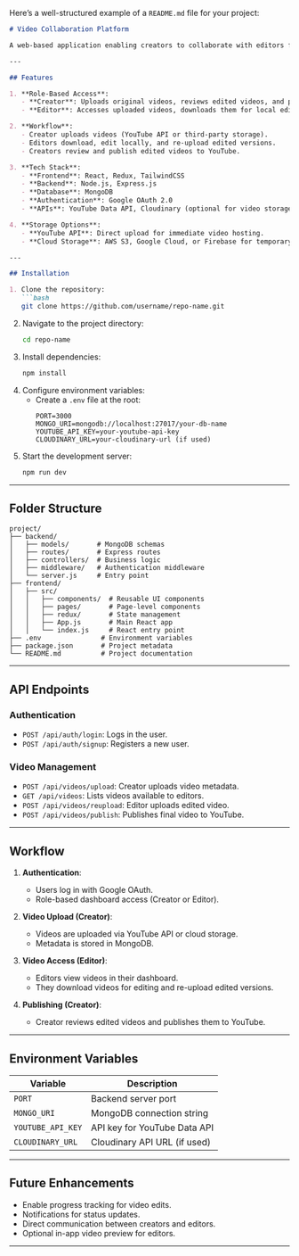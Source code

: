 Here’s a well-structured example of a `README.md` file for your project:

```markdown
# Video Collaboration Platform

A web-based application enabling creators to collaborate with editors for video editing and publishing directly to YouTube.

---

## Features

1. **Role-Based Access**:
   - **Creator**: Uploads original videos, reviews edited videos, and publishes them to YouTube.
   - **Editor**: Accesses uploaded videos, downloads them for local editing, and re-uploads edited versions.

2. **Workflow**:
   - Creator uploads videos (YouTube API or third-party storage).
   - Editors download, edit locally, and re-upload edited versions.
   - Creators review and publish edited videos to YouTube.

3. **Tech Stack**:
   - **Frontend**: React, Redux, TailwindCSS
   - **Backend**: Node.js, Express.js
   - **Database**: MongoDB
   - **Authentication**: Google OAuth 2.0
   - **APIs**: YouTube Data API, Cloudinary (optional for video storage)

4. **Storage Options**:
   - **YouTube API**: Direct upload for immediate video hosting.
   - **Cloud Storage**: AWS S3, Google Cloud, or Firebase for temporary video storage before final publishing.

---

## Installation

1. Clone the repository:
   ```bash
   git clone https://github.com/username/repo-name.git
   ```
2. Navigate to the project directory:
   ```bash
   cd repo-name
   ```
3. Install dependencies:
   ```bash
   npm install
   ```
4. Configure environment variables:
   - Create a `.env` file at the root:
     ```env
     PORT=3000
     MONGO_URI=mongodb://localhost:27017/your-db-name
     YOUTUBE_API_KEY=your-youtube-api-key
     CLOUDINARY_URL=your-cloudinary-url (if used)
     ```
5. Start the development server:
   ```bash
   npm run dev
   ```

---

## Folder Structure

```
project/
├── backend/
│   ├── models/       # MongoDB schemas
│   ├── routes/       # Express routes
│   ├── controllers/  # Business logic
│   ├── middleware/   # Authentication middleware
│   └── server.js     # Entry point
├── frontend/
│   ├── src/
│   │   ├── components/  # Reusable UI components
│   │   ├── pages/       # Page-level components
│   │   ├── redux/       # State management
│   │   ├── App.js       # Main React app
│   │   └── index.js     # React entry point
├── .env               # Environment variables
├── package.json       # Project metadata
└── README.md          # Project documentation
```

---

## API Endpoints

### Authentication
- `POST /api/auth/login`: Logs in the user.
- `POST /api/auth/signup`: Registers a new user.

### Video Management
- `POST /api/videos/upload`: Creator uploads video metadata.
- `GET /api/videos`: Lists videos available to editors.
- `POST /api/videos/reupload`: Editor uploads edited video.
- `POST /api/videos/publish`: Publishes final video to YouTube.

---

## Workflow

1. **Authentication**:
   - Users log in with Google OAuth.
   - Role-based dashboard access (Creator or Editor).

2. **Video Upload (Creator)**:
   - Videos are uploaded via YouTube API or cloud storage.
   - Metadata is stored in MongoDB.

3. **Video Access (Editor)**:
   - Editors view videos in their dashboard.
   - They download videos for editing and re-upload edited versions.

4. **Publishing (Creator)**:
   - Creator reviews edited videos and publishes them to YouTube.

---

## Environment Variables

| Variable          | Description                          |
|-------------------|--------------------------------------|
| `PORT`            | Backend server port                 |
| `MONGO_URI`       | MongoDB connection string           |
| `YOUTUBE_API_KEY` | API key for YouTube Data API         |
| `CLOUDINARY_URL`  | Cloudinary API URL (if used)         |

---

## Future Enhancements

- Enable progress tracking for video edits.
- Notifications for status updates.
- Direct communication between creators and editors.
- Optional in-app video preview for editors.

---
